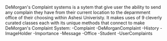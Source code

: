DeMorgan's Complaint systems is a sytem that give user the ability to send any complain they have from their current location to the deparmment office of their choosing within Ashesi Univeristy.
It makes uses of 9 cleverly curated classes each with its unique methods that connect to make DeMorgan's Complaint System:
    -Complaint
    -DeMorganComplaint
    -History
    -ImageHolder
    -Importance
    -Message
    -Office
    -Student
    -UserComplaints
